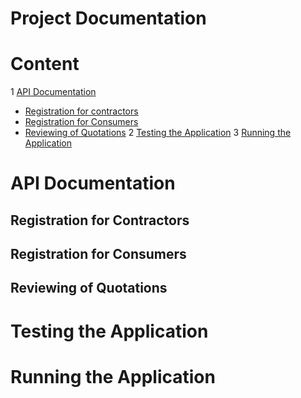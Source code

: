 # Project Documentation
# Content
1 [API Documentation](#api-documentation)
* [Registration for contractors](#)
* [Registration for Consumers](#)
* [Reviewing of Quotations](#)
2 [Testing the Application](#testing-the-application)
3 [Running the Application](#running-the-application)
# API Documentation

## Registration for Contractors

## Registration for Consumers

## Reviewing of Quotations

# Testing the Application


# Running the Application